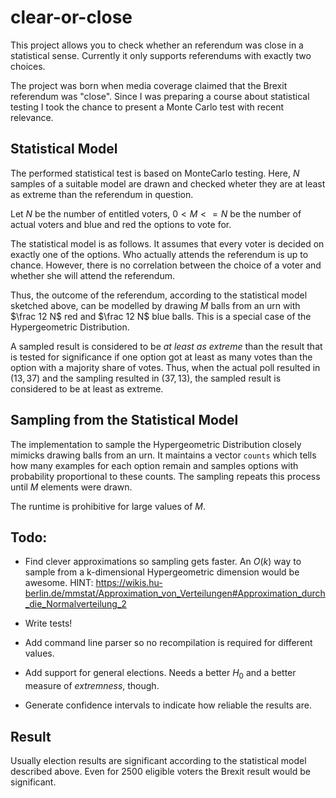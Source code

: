 # clear-or-close

This project allows you to check whether an referendum was close in a
statistical sense. Currently it only supports referendums with exactly two
choices.

The project was born when media coverage claimed that the Brexit referendum was
"close". Since I was preparing a course about statistical testing I took the
chance to present a Monte Carlo test with recent relevance.

## Statistical Model

The performed statistical test is based on MonteCarlo testing. Here, $N$
samples of a suitable model are drawn and checked wheter they are at least as
extreme than the referendum in question.

Let $N$ be the number of entitled voters, $0 < M <= N$ be the number of actual
voters and blue and red the options to vote for.

The statistical model is as follows. It assumes that every voter is decided on
exactly one of the options. Who actually attends the referendum is up to
chance. However, there is no correlation between the choice of a voter and
whether she will attend the referendum.

Thus, the outcome of the referendum, according to the statistical model
sketched above, can be modelled by drawing $M$ balls from an urn with
$\frac 12 N$ red and $\frac 12 N$ blue balls. This is a special case of the
Hypergeometric Distribution.

A sampled result is considered to be _at least as extreme_ than the result that
is tested for significance if one option got at least as many votes than the
option with a majority share of votes. Thus, when the actual poll resulted in
$(13, 37)$ and the sampling resulted in $(37, 13)$, the sampled result is
considered to be at least as extreme.


## Sampling from the Statistical Model

The implementation to sample the Hypergeometric Distribution closely mimicks
drawing balls from an urn. It maintains a vector `counts` which tells how many
examples for each option remain and samples options with probability
proportional to these counts. The sampling repeats this process until $M$
elements were drawn.

The runtime is prohibitive for large values of $M$.

## Todo:

* Find clever approximations so sampling gets faster. An $O(k)$ way to sample
  from a k-dimensional Hypergeometric dimension would be awesome.
  HINT: https://wikis.hu-berlin.de/mmstat/Approximation_von_Verteilungen#Approximation_durch_die_Normalverteilung_2

* Write tests!

* Add command line parser so no recompilation is required for different values.

* Add support for general elections. Needs a better $H_0$ and a better measure
  of _extremness_, though.

* Generate confidence intervals to indicate how reliable the results are.


## Result

Usually election results are significant according to the statistical model
described above. Even for 2500 eligible voters the Brexit result would be
significant.
